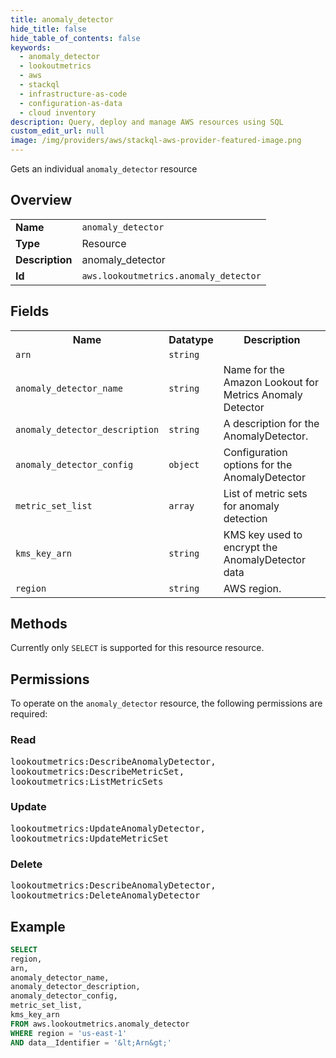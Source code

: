 ```yaml
---
title: anomaly_detector
hide_title: false
hide_table_of_contents: false
keywords:
  - anomaly_detector
  - lookoutmetrics
  - aws
  - stackql
  - infrastructure-as-code
  - configuration-as-data
  - cloud inventory
description: Query, deploy and manage AWS resources using SQL
custom_edit_url: null
image: /img/providers/aws/stackql-aws-provider-featured-image.png
---
```

Gets an individual <code>anomaly_detector</code> resource

## Overview
<table><tbody>
<tr><td><b>Name</b></td><td><code>anomaly_detector</code></td></tr>
<tr><td><b>Type</b></td><td>Resource</td></tr>
<tr><td><b>Description</b></td><td>anomaly_detector</td></tr>
<tr><td><b>Id</b></td><td><code>aws.lookoutmetrics.anomaly_detector</code></td></tr>
</tbody></table>

## Fields
<table><tbody>
<tr><th>Name</th><th>Datatype</th><th>Description</th></tr>
<tr><td><code>arn</code></td><td><code>string</code></td><td></td></tr>
<tr><td><code>anomaly_detector_name</code></td><td><code>string</code></td><td>Name for the Amazon Lookout for Metrics Anomaly Detector</td></tr>
<tr><td><code>anomaly_detector_description</code></td><td><code>string</code></td><td>A description for the AnomalyDetector.</td></tr>
<tr><td><code>anomaly_detector_config</code></td><td><code>object</code></td><td>Configuration options for the AnomalyDetector</td></tr>
<tr><td><code>metric_set_list</code></td><td><code>array</code></td><td>List of metric sets for anomaly detection</td></tr>
<tr><td><code>kms_key_arn</code></td><td><code>string</code></td><td>KMS key used to encrypt the AnomalyDetector data</td></tr>
<tr><td><code>region</code></td><td><code>string</code></td><td>AWS region.</td></tr>

</tbody></table>

## Methods
Currently only <code>SELECT</code> is supported for this resource resource.

## Permissions

To operate on the <code>anomaly_detector</code> resource, the following permissions are required:

### Read
<pre>
lookoutmetrics:DescribeAnomalyDetector,
lookoutmetrics:DescribeMetricSet,
lookoutmetrics:ListMetricSets</pre>

### Update
<pre>
lookoutmetrics:UpdateAnomalyDetector,
lookoutmetrics:UpdateMetricSet</pre>

### Delete
<pre>
lookoutmetrics:DescribeAnomalyDetector,
lookoutmetrics:DeleteAnomalyDetector</pre>


## Example
```sql
SELECT
region,
arn,
anomaly_detector_name,
anomaly_detector_description,
anomaly_detector_config,
metric_set_list,
kms_key_arn
FROM aws.lookoutmetrics.anomaly_detector
WHERE region = 'us-east-1'
AND data__Identifier = '&lt;Arn&gt;'
```
